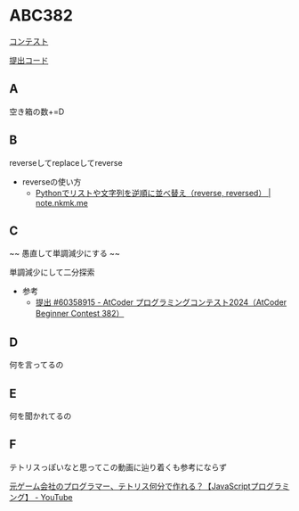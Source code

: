 # ABC382

[コンテスト](https://atcoder.jp/contests/abc382)

[提出コード](../submissions/abc382/)

## A

空き箱の数+=D

## B

reverseしてreplaceしてreverse

- reverseの使い方
  - [Pythonでリストや文字列を逆順に並べ替え（reverse, reversed） | note.nkmk.me](https://note.nkmk.me/python-reverse-reversed/#reverse)

## C

~~ 愚直して単調減少にする ~~

単調減少にして二分探索

- 参考
  - [提出 #60358915 - AtCoder プログラミングコンテスト2024（AtCoder Beginner Contest 382）](https://atcoder.jp/contests/abc382/submissions/60358915)

## D

何を言ってるの

## E

何を聞かれてるの

## F

テトリスっぽいなと思ってこの動画に辿り着くも参考にならず

[元ゲーム会社のプログラマー、テトリス何分で作れる？【JavaScriptプログラミング】 - YouTube](https://www.youtube.com/watch?v=34uAtYSirWk)
